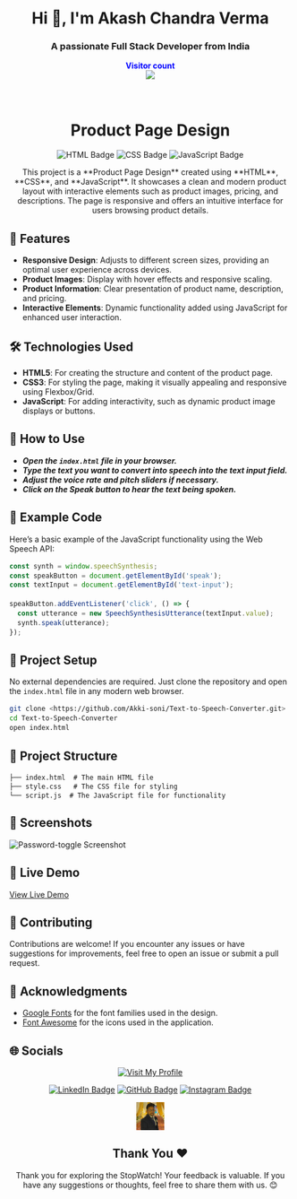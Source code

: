 <h1 align="center">Hi 👋, I'm Akash Chandra Verma</h1>
<h3 align="center">A passionate Full Stack Developer from India</h3>
<p align="center">
  <b style="color: blue;  ">Visitor count</b>
  <br>
  <a style="" href="https://github.com/Akki-soni">
  <img src="https://komarev.com/ghpvc/?username=akki-soni&label=Profile%20views&color=0e75b6&style=flat" />
  </a>
</p>
<p align="center"> <a href="https://twitter.com/" target="blank"><img src="https://img.shields.io/twitter/follow/?logo=twitter&style=for-the-badge" alt="" /></a> </p>

<h1 align="center">Product Page Design</h1>

<p align="center">
  <img src="https://img.shields.io/badge/HTML-E34F26?style=for-the-badge&logo=html5&logoColor=white" alt="HTML Badge">
  <img src="https://img.shields.io/badge/CSS-1572B6?style=for-the-badge&logo=css3&logoColor=white" alt="CSS Badge">
  <img src="https://img.shields.io/badge/JavaScript-F7DF1E?style=for-the-badge&logo=javascript&logoColor=black" alt="JavaScript Badge">
</p>

<p align="center">
  This project is a **Product Page Design** created using **HTML**, **CSS**, and **JavaScript**. It showcases a clean and modern product layout with interactive elements such as product images, pricing, and descriptions. The page is responsive and offers an intuitive interface for users browsing product details.
</p>

## 🚀 Features

- **Responsive Design**: Adjusts to different screen sizes, providing an optimal user experience across devices.
- **Product Images**: Display with hover effects and responsive scaling.
- **Product Information**: Clear presentation of product name, description, and pricing.
- **Interactive Elements**: Dynamic functionality added using JavaScript for enhanced user interaction.

## 🛠️ Technologies Used

- **HTML5**: For creating the structure and content of the product page.
- **CSS3**: For styling the page, making it visually appealing and responsive using Flexbox/Grid.
- **JavaScript**: For adding interactivity, such as dynamic product image displays or buttons.

## 🚀 How to Use

- ***Open the `index.html` file in your browser.***
- ***Type the text you want to convert into speech into the text input field.***
- ***Adjust the voice rate and pitch sliders if necessary.***
- ***Click on the **Speak** button to hear the text being spoken.***

## 🚀 Example Code

Here’s a basic example of the JavaScript functionality using the Web Speech API:

```javascript
const synth = window.speechSynthesis;
const speakButton = document.getElementById('speak');
const textInput = document.getElementById('text-input');

speakButton.addEventListener('click', () => {
  const utterance = new SpeechSynthesisUtterance(textInput.value);
  synth.speak(utterance);
});
```

## 🚀 Project Setup

No external dependencies are required. Just clone the repository and open the `index.html` file in any modern web browser.

```bash
git clone <https://github.com/Akki-soni/Text-to-Speech-Converter.git>
cd Text-to-Speech-Converter
open index.html
```

## 🚀 Project Structure

```
├── index.html  # The main HTML file
├── style.css   # The CSS file for styling
└── script.js  # The JavaScript file for functionality
```

## 🌟 Screenshots

![Password-toggle Screenshot](/images/T-S_Screenshot.png)

## 🔗 Live Demo

[View Live Demo](https://text-to-speech-converter-sable.vercel.app/)

## 🤝 Contributing

Contributions are welcome! If you encounter any issues or have suggestions for improvements, feel free to open an issue or submit a pull request.

## 🙏 Acknowledgments

- [Google Fonts](https://fonts.google.com/) for the font families used in the design.
- [Font Awesome](https://fontawesome.com/) for the icons used in the application.

## 🌐 Socials

<div align="center">

[![Visit My Profile](https://img.shields.io/badge/Visit%20My%20Profile-%23121011.svg?style=for-the-badge&logo=github&logoColor=white)](https://github.com/Akki-soni)

[![LinkedIn Badge](https://img.shields.io/badge/LinkedIn-%230077B5.svg?logo=linkedin&logoColor=white)](https://www.linkedin.com/in/akashchandraverma/)
[![GitHub Badge](https://img.shields.io/badge/GitHub-%23121011.svg?style=for-the-badge&logo=github&logoColor=white)](https://github.com/Akki-soni)
[![Instagram Badge](https://img.shields.io/badge/Instagram-%23E4405F.svg?style=for-the-badge&logo=instagram&logoColor=white)](https://www.instagram.com/akki_214g/)

<a href="">
  <img src="/images/logoo.jpeg" alt="Icon" style="vertical-align:middle; width:50px; height:auto;">
</a>

## Thank You &#10084;

Thank you for exploring the StopWatch! Your feedback is valuable. If you have any suggestions or thoughts, feel free to share them with us. 😊

</div>
